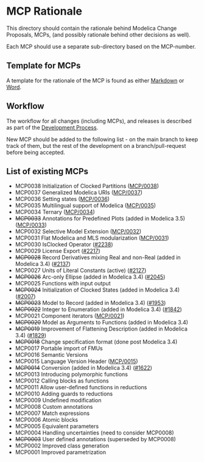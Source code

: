 
# MCP Rationale
This directory should contain the rationale behind Modelica Change Proposals, MCPs,
(and possibly rationale behind other decisions as well). 

Each MCP should use a separate sub-directory based on the MCP-number.

## Template for MCPs

A template for the rationale of the MCP is found as either [Markdown](MCPTemplate.MD) or [Word](MCP_Template_Overview.dotx).

## Workflow

The workflow for all changes (including MCPs), and releases is described as part of the [Development Process](DevelopmentProcess.md).

New MCP should be added to the following list - on the main branch to keep track of them,
but the rest of the development on a branch/pull-request before being accepted.

## List of existing MCPs
- MCP0038 Initialization of Clocked Partitions ([MCP/0038](https://github.com/modelica/ModelicaSpecification/tree/MCP/0038/RationaleMCP/0038))
- MCP0037 Generalized Modelica URIs ([MCP/0037](https://github.com/modelica/ModelicaSpecification/tree/MCP/0037/RationaleMCP/0037))
- MCP0036 Setting states ([MCP/0036](https://github.com/modelica/ModelicaSpecification/tree/MCP/0036/RationaleMCP/0036))
- MCP0035 Multilingual support of Modelica ([MCP/0035](https://github.com/modelica/ModelicaSpecification/tree/MCP/0035/RationaleMCP/0035))
- MCP0034 Ternary ([MCP/0034](https://github.com/modelica/ModelicaSpecification/tree/MCP/0034/RationaleMCP/0034))
- ~~MCP0033~~ Annotations for Predefined Plots (added in Modelica 3.5) ([MCP/0033](https://github.com/modelica/ModelicaSpecification/tree/MCP/0033/RationaleMCP/0033))
- MCP0032 Selective Model Extension ([MCP/0032](https://github.com/modelica/ModelicaSpecification/tree/MCP/0032/RationaleMCP/0032))
- MCP0031 Flat Modelica and MLS modularization ([MCP/0031](https://github.com/modelica/ModelicaSpecification/tree/MCP/0031/RationaleMCP/0031))
- MCP0030 IsClocked Operator ([#2238](https://github.com/modelica/ModelicaSpecification/issues/2238))
- MCP0029 License Export ([#2217](https://github.com/modelica/ModelicaSpecification/issues/2217))
- ~~MCP0028~~ Record Derivatives mixing Real and non-Real (added in Modelica 3.4) ([#2137](https://github.com/modelica/ModelicaSpecification/issues/2137))
- MCP0027 Units of Literal Constants (active) ([#2127](https://github.com/modelica/ModelicaSpecification/issues/2127))
- ~~MCP0026~~ Arc-only Ellipse (added in Modelica 3.4) ([#2045](https://github.com/modelica/ModelicaSpecification/issues/2045))
- MCP0025 Functions with input output
- ~~MCP0024~~ Initialization of Clocked States (added in Modelica 3.4) ([#2007](https://github.com/modelica/ModelicaSpecification/issues/2007))
- ~~MCP0023~~ Model to Record (added in Modelica 3.4) ([#1953](https://github.com/modelica/ModelicaSpecification/issues/1953))
- ~~MCP0022~~ Integer to Enumeration (added in Modelica 3.4) ([#1842](https://github.com/modelica/ModelicaSpecification/issues/1842))
- MCP0021 Component iterators ([MCP/0021](https://github.com/modelica/ModelicaSpecification/tree/MCP/0021/RationaleMCP/0021))
- ~~MCP0020~~ Model as Arguments to Functions (added in Modelica 3.4)
- ~~MCP0019~~ Improvement of Flattening Description (added in Modelica 3.4) ([#1829](https://github.com/modelica/ModelicaSpecification/issues/1829))
- ~~MCP0018~~ Change specification format (done post Modelica 3.4)
- MCP0017 Portable import of FMUs
- MCP0016 Semantic Versions
- MCP0015 Language Version Header ([MCP/0015](https://github.com/modelica/ModelicaSpecification/tree/MCP/0015/RationaleMCP/0015))
- ~~MCP0014~~ Conversion (added in Modelica 3.4) ([#1622](https://github.com/modelica/ModelicaSpecification/issues/1622))
- MCP0013 Introducing polymorphic functions
- MCP0012 Calling blocks as functions
- MCP0011 Allow user-defined functions in reductions
- MCP0010 Adding guards to reductions
- MCP0009 Undefined modification
- MCP0008 Custom annotations
- MCP0007 Match expressions
- MCP0006 Atomic blocks
- MCP0005 Equivalent parameters
- MCP0004 Handling uncertainties (need to consider MCP0008)
- ~~MCP0003~~ User defined annotations (superseded by MCP0008)
- MCP0002 Improved class generation
- MCP0001 Improved parametrization

